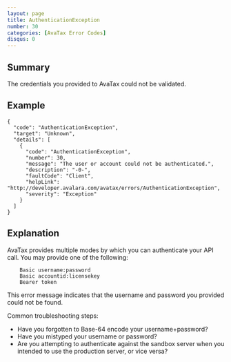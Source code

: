 ```yaml
---
layout: page
title: AuthenticationException
number: 30
categories: [AvaTax Error Codes]
disqus: 0
---
```


## Summary

The credentials you provided to AvaTax could not be validated.

## Example

    {
      "code": "AuthenticationException",
      "target": "Unknown",
      "details": [
        {
          "code": "AuthenticationException",
          "number": 30,
          "message": "The user or account could not be authenticated.",
          "description": "-0-",
          "faultCode": "Client",
          "helpLink": "http://developer.avalara.com/avatax/errors/AuthenticationException",
          "severity": "Exception"
        }
      ]
    }

## Explanation

AvaTax provides multiple modes by which you can authenticate your API call.  You may provide one of the following:

```
	Basic username:password
	Basic accountid:licensekey
	Bearer token
```

This error message indicates that the username and password you provided could not be found.  

Common troubleshooting steps:

<ul class="normal">
<li>Have you forgotten to Base-64 encode your username+password?</li>
<li>Have you mistyped your username or password?</li>
<li>Are you attempting to authenticate against the sandbox server when you intended to use the production server, or vice versa?</li>
</ul>
